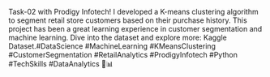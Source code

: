  Task-02 with Prodigy Infotech! I developed a K-means clustering algorithm to segment retail store customers based on their purchase history. This project has been a great learning experience in customer segmentation and machine learning. Dive into the dataset and explore more: Kaggle Dataset.#DataScience #MachineLearning #KMeansClustering #CustomerSegmentation #RetailAnalytics #ProdigyInfotech #Python #TechSkills #DataAnalytics 🛒📊
